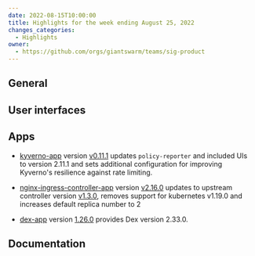 ```yaml
---
date: 2022-08-15T10:00:00
title: Highlights for the week ending August 25, 2022
changes_categories:
  - Highlights
owner:
  - https://github.com/orgs/giantswarm/teams/sig-product
---
```


## General

## User interfaces

## Apps

- [kyverno-app](https://github.com/giantswarm/kyverno-app) version [v0.11.1](https://github.com/giantswarm/kyverno-app/blob/master/CHANGELOG.md#0111---2022-08-23) updates `policy-reporter` and included UIs to version 2.11.1 and sets additional configuration for improving Kyverno's resilience against rate limiting.

- [nginx-ingress-controller-app](https://github.com/giantswarm/nginx-ingress-controller-app) version [v2.16.0](https://github.com/giantswarm/nginx-ingress-controller-app/blob/master/CHANGELOG.md#2160---2022-08-24) updates to upstream controller version [v1.3.0](https://github.com/kubernetes/ingress-nginx/blob/main/Changelog.md#130), removes support for kubernetes v1.19.0 and increases default replica number to 2

- [dex-app](https://github.com/giantswarm/dex-app) version [1.26.0](https://github.com/giantswarm/dex-app/releases/tag/v1.26.0) provides Dex version 2.33.0.

## Documentation
